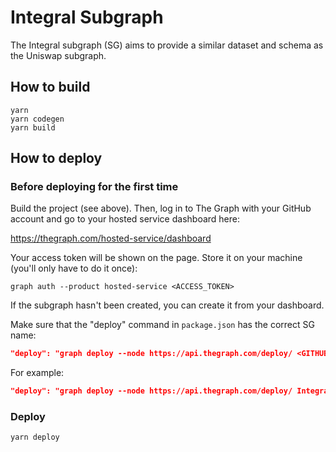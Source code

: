 # Integral Subgraph
The Integral subgraph (SG) aims to provide a similar dataset and schema as the Uniswap subgraph.

## How to build
```shell
yarn
yarn codegen
yarn build
```

## How to deploy
### Before deploying for the first time
Build the project (see above). Then, log in to The Graph with your GitHub account and go to your hosted service dashboard here:

https://thegraph.com/hosted-service/dashboard

Your access token will be shown on the page. Store it on your machine (you'll only have to do it once):
```shell
graph auth --product hosted-service <ACCESS_TOKEN>
```
If the subgraph hasn't been created, you can create it from your dashboard.

Make sure that the "deploy" command in `package.json` has the correct SG name:

```json
"deploy": "graph deploy --node https://api.thegraph.com/deploy/ <GITHUB_USERNAME>/<SUBGRAPH_NAME>"
```
For example:
```json
"deploy": "graph deploy --node https://api.thegraph.com/deploy/ IntegralHQ/integral-size"
```

### Deploy
```shell
yarn deploy
```
